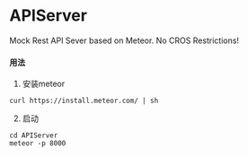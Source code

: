 # APIServer
Mock Rest API Sever based on Meteor. No CROS Restrictions!

#### 用法
1. 安装meteor
```
curl https://install.meteor.com/ | sh
```

2. 启动
```
cd APIServer
meteor -p 8000
```
